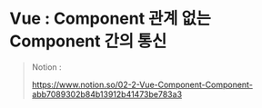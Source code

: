# Vue : Component 관계 없는 Component 간의 통신

> Notion : 
>
> https://www.notion.so/02-2-Vue-Component-Component-abb7089302b84b13912b41473be783a3